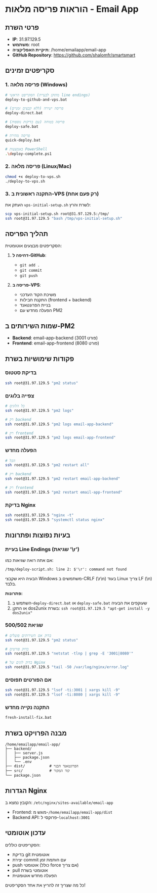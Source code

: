 # הוראות פריסה מלאות - Email App

## פרטי השרת
- **IP**: 31.97.129.5
- **משתמש**: root
- **תיקיית האפליקציה**: /home/emailapp/email-app
- **GitHub Repository**: https://github.com/shalomfr/smartsmart

## סקריפטים זמינים

### 1. פריסה מלאה (Windows)
```bash
# הסקריפט הראשי (מתוקן לבעיית line endings)
deploy-to-github-and-vps.bat

# פריסה ישירה (ללא קבצים זמניים)
deploy-direct.bat

# פריסה בטוחה (עם בדיקות נוספות)
deploy-safe.bat

# פריסה מהירה
quick-deploy.bat

# באמצעות PowerShell
.\deploy-complete.ps1
```

### 2. פריסה מלאה (Linux/Mac)
```bash
chmod +x deploy-to-vps.sh
./deploy-to-vps.sh
```

### 3. התקנה ראשונית ב-VPS (רק פעם אחת)
העתק את `vps-initial-setup.sh` לשרת והרץ:
```bash
scp vps-initial-setup.sh root@31.97.129.5:/tmp/
ssh root@31.97.129.5 "bash /tmp/vps-initial-setup.sh"
```

## תהליך הפריסה

הסקריפטים מבצעים אוטומטית:

1. **דחיפה ל-GitHub**:
   - `git add .`
   - `git commit`
   - `git push`

2. **פריסה ב-VPS**:
   - משיכת הקוד העדכני
   - התקנת חבילות (frontend + backend)
   - בניית הפרונטאנד
   - הפעלה מחדש עם PM2

## שמות השירותים ב-PM2
- **Backend**: email-app-backend (פורט 3001)
- **Frontend**: email-app-frontend (פורט 8080)

## פקודות שימושיות בשרת

### בדיקת סטטוס
```bash
ssh root@31.97.129.5 "pm2 status"
```

### צפייה בלוגים
```bash
# כל הלוגים
ssh root@31.97.129.5 "pm2 logs"

# רק backend
ssh root@31.97.129.5 "pm2 logs email-app-backend"

# רק frontend
ssh root@31.97.129.5 "pm2 logs email-app-frontend"
```

### הפעלה מחדש
```bash
# הכל
ssh root@31.97.129.5 "pm2 restart all"

# רק backend
ssh root@31.97.129.5 "pm2 restart email-app-backend"

# רק frontend
ssh root@31.97.129.5 "pm2 restart email-app-frontend"
```

### בדיקת Nginx
```bash
ssh root@31.97.129.5 "nginx -t"
ssh root@31.97.129.5 "systemctl status nginx"
```

## בעיות נפוצות ופתרונות

### בעיית Line Endings (שגיאת '\r')
אם אתה רואה שגיאות כמו:
```
/tmp/deploy-script.sh: line 2: $'\r': command not found
```

הבעיה היא שקבצי Windows משתמשים ב-CRLF (\r\n) בעוד Linux צריך LF (\n) בלבד.

**פתרונות:**
1. השתמש ב-`deploy-direct.bat` או `deploy-safe.bat` שעוקפים את הבעיה
2. או התקן dos2unix בשרת: `ssh root@31.97.129.5 "apt-get install -y dos2unix"`

### שגיאת 500/502
```bash
# בדוק אם השירותים פועלים
ssh root@31.97.129.5 "pm2 status"

# בדוק פורטים
ssh root@31.97.129.5 "netstat -tlnp | grep -E '3001|8080'"

# בדוק לוגים של Nginx
ssh root@31.97.129.5 "tail -50 /var/log/nginx/error.log"
```

### אם הפורטים תפוסים
```bash
ssh root@31.97.129.5 "lsof -ti:3001 | xargs kill -9"
ssh root@31.97.129.5 "lsof -ti:8080 | xargs kill -9"
```

### התקנה נקייה מחדש
```bash
fresh-install-fix.bat
```

## מבנה הפרויקט בשרת
```
/home/emailapp/email-app/
├── backend/
│   ├── server.js
│   ├── package.json
│   └── .env
├── dist/           # הפרונטאנד הבנוי
├── src/            # קוד המקור
└── package.json
```

## הגדרות Nginx
הקובץ נמצא ב: `/etc/nginx/sites-available/email-app`
- Frontend: מוגש מ-`/home/emailapp/email-app/dist`
- Backend API: פרוקסי ל-`localhost:3001`

## עדכון אוטומטי
הסקריפטים כוללים:
- בדיקת git אוטומטית
- יצירת commit עם חותמת זמן
- push אוטומטי (כולל force אם צריך)
- pull אוטומטי בשרת
- הפעלה מחדש אוטומטית

כל מה שצריך זה להריץ את אחד הסקריפטים!